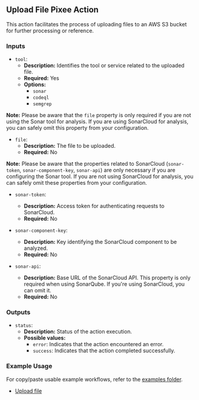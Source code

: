 ## Upload File Pixee Action

This action facilitates the process of uploading files to an AWS S3 bucket for further processing or reference.

### Inputs

- `tool`:
    - **Description:** Identifies the tool or service related to the uploaded file.
    - **Required:** Yes
    - **Options:**
        - `sonar`
        - `codeql`
        - `semgrep`

**Note:** Please be aware that the `file` property is only required if you are not using the Sonar tool for analysis. If you are using SonarCloud for analysis, you can safely omit this property from your configuration.

- `file`:
    - **Description:** The file to be uploaded.
    - **Required:** No

**Note:** Please be aware that the properties related to SonarCloud (`sonar-token`, `sonar-component-key`, `sonar-api`) are only necessary if you are configuring the Sonar tool. If you are not using SonarCloud for analysis, you can safely omit these properties from your configuration.

- `sonar-token`:
    - **Description:** Access token for authenticating requests to SonarCloud.
    - **Required:** No

- `sonar-component-key`:
    - **Description:** Key identifying the SonarCloud component to be analyzed.
    - **Required:** No

- `sonar-api`:
    - **Description:** Base URL of the SonarCloud API. This property is only required when using SonarQube. If you're using SonarCloud, you can omit it.
    - **Required:** No

### Outputs

- `status`:
    - **Description:** Status of the action execution.
    - **Possible values:**
        - `error`: Indicates that the action encountered an error.
        - `success`: Indicates that the action completed successfully.

### Example Usage

For copy/paste usable example workflows, refer to the [examples folder](../examples).

- [Upload file](../examples/upload-file.yml)
